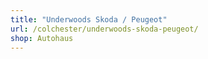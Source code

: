 ```yaml
---
title: "Underwoods Skoda / Peugeot"
url: /colchester/underwoods-skoda-peugeot/
shop: Autohaus
---
```

